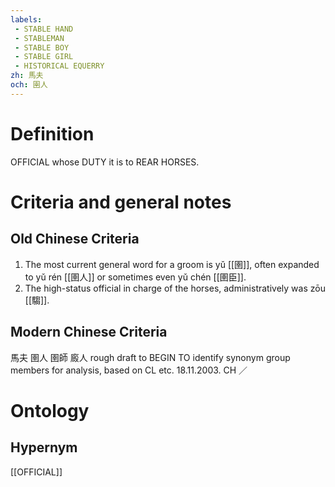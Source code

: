 ```yaml
---
labels: 
 - STABLE HAND
 - STABLEMAN
 - STABLE BOY
 - STABLE GIRL
 - HISTORICAL EQUERRY
zh: 馬夫
och: 圉人
---
```


# Definition
OFFICIAL whose DUTY it is to REAR HORSES.
# Criteria and general notes
## Old Chinese Criteria
1. The most current general word for a groom is yǔ [[圉]], often expanded to yǔ rén [[圉人]] or sometimes even yǔ chén [[圉臣]].
2. The high-status official in charge of the horses, administratively was zōu [[騶]].
## Modern Chinese Criteria
馬夫
圉人
圉師
廄人
rough draft to BEGIN TO identify synonym group members for analysis, based on CL etc. 18.11.2003. CH ／
# Ontology

## Hypernym
[[OFFICIAL]]